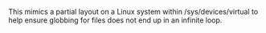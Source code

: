This mimics a partial layout on a Linux system within /sys/devices/virtual to help ensure globbing for files does not end up in an infinite loop.
